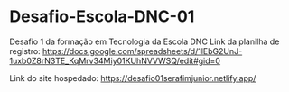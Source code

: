 # Desafio-Escola-DNC-01
Desafio 1 da formação em Tecnologia da Escola DNC
Link da planilha de registro: https://docs.google.com/spreadsheets/d/1lEbG2UnJ-1uxb0Z8rN3TE_KqMrv34Miy01KUhNVVWSQ/edit#gid=0

Link do site hospedado: https://desafio01serafimjunior.netlify.app/
